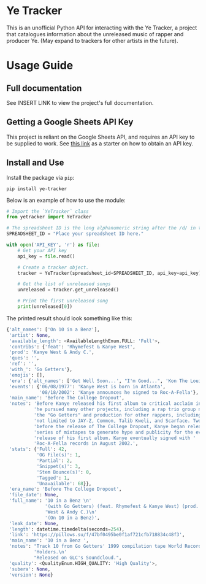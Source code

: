 # Ye Tracker

This is an unofficial Python API for interacting with the Ye Tracker, a project that catalogues information about the unreleased music of rapper and producer Ye. (May expand to trackers for other artists in the future).

# Usage Guide
## Full documentation

See INSERT LINK to view the project's full documentation.

## Getting a Google Sheets API Key

This project is reliant on the Google Sheets API, and requires an API key to be supplied to work.
See [this link](https://developers.google.com/workspace/sheets/api/quickstart/python) as a starter on how to 
obtain an API key.

## Install and Use

Install the package via `pip`:

```
pip install ye-tracker
```

Below is an example of how to use the module:

```python
# Import the `YeTracker` class
from yetracker import YeTracker

# The spreadsheet ID is the long alphanumeric string after the /d/ in the spreadsheet's URL
SPREADSHEET_ID = "Place your spreadsheet ID here."  

with open('API_KEY', 'r') as file:
    # Get your API key
    api_key = file.read() 

    # Create a tracker object.
    tracker = YeTracker(spreadsheet_id=SPREADSHEET_ID, api_key=api_key)

    # Get the list of unreleased songs
    unreleased = tracker.get_unreleased()

    # Print the first unreleased song
    print(unreleased[0])
```

The printed result should look something like this:

```python
{'alt_names': ['On 10 in a Benz'],
 'artist': None,
 'available_length': <AvailableLengthEnum.FULL: 'Full'>,
 'contribs': {'feat': 'Rhymefest & Kanye West',
 'prod': 'Kanye West & Andy C.',
 'ques': '',
 'ref': '',
 'with_': 'Go Getters'},
 'emojis': [],
 'era': {'alt_names': ['Get Well Soon...', "I'm Good...", 'Kon The Louis Vuitton Don'],
 'events': {'06/08/1977': 'Kanye West is born in Atlanta',
            '08/18/2002': 'Kanye announces he signed to Roc-A-Fella'},
 'main_name': 'Before The College Dropout',
 'notes': 'Before Kanye released his first album to critical acclaim in 2004, '
          'he pursued many other projects, including a rap trio group named '
          'the "Go Getters" and production for other rappers, including, but '
          'not limited to JAY-Z, Common, Talib Kweli, and Scarface. Two years '
          'before the release of The College Dropout, Kanye began releasing a '
          'series of mixtapes to generate hype and publicity for the eventual '
          'release of his first album. Kanye eventually signed with '
          'Roc-A-Fella records in August 2002.',
 'stats': {'Full': 42,
           'OG File(s)': 1,
           'Partial': 2,
           'Snippet(s)': 3,
           'Stem Bounce(s)': 0,
           'Tagged': 1,
           'Unavailable': 68}},
 'era_name': 'Before The College Dropout',
 'file_date': None,
 'full_name': '10 in a Benz \n'
              '(with Go Getters) (feat. Rhymefest & Kanye West) (prod. Kanye '
              'West & Andy C.)\n'
              '(On 10 in a Benz)',
 'leak_date': None,
 'length': datetime.timedelta(seconds=254),
 'link': 'https://pillows.su/f/47bf0495be0f1af721cfb718834c48f3',
 'main_name': '10 in a Benz ',
 'notes': "Track 10 from Go Getters' 1999 compilation tape World Record "
          'Holders.\n'
          "Released on GLC's Soundcloud.",
 'quality': <QualityEnum.HIGH_QUALITY: 'High Quality'>,
 'subera': None,
 'version': None}
 ```